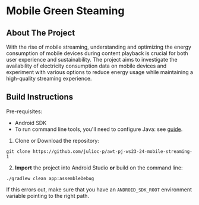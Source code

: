 # Mobile Green Steaming

## About The Project

With the rise of mobile streaming, understanding and optimizing the energy consumption of mobile devices during content playback is crucial for both user experience and sustainability. The project aims to investigate the availability of electricity consumption data on mobile devices and experiment with various options to reduce energy usage while maintaining a high-quality streaming experience.


## Build Instructions

Pre-requisites:
* Android SDK
* To run command line tools, you'll need to configure Java: see [guide](https://github.com/mozilla-mobile/shared-docs/blob/master/android/configure_java.md).

1. Clone or Download the repository:

  ```shell
  git clone https://github.com/julioc-p/awt-pj-ws23-24-mobile-streaming-1
  ```

2. **Import** the project into Android Studio **or** build on the command line:

  ```shell
  ./gradlew clean app:assembleDebug
  ```

If this errors out, make sure that you have an `ANDROID_SDK_ROOT` environment
variable pointing to the right path.
